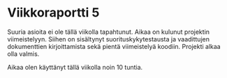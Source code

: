 # Viikkoraportti 5
Suuria asioita ei ole tällä viikolla tapahtunut. Aikaa on kulunut projektin viimeistelyyn. Siihen on sisältynyt suorituskykytestausta ja vaadittujen dokumenttien kirjoittamista sekä pientä viimeistelyä koodiin. Projekti alkaa olla valmis.

Aikaa olen käyttänyt tällä viikolla noin 10 tuntia.

